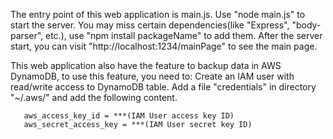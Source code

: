 The entry point of this web application is main.js. Use "node main.js" to start the server.
You may miss certain dependencies(like "Express", "body-parser", etc.), use "npm install packageName" to add them.
After the server start, you can visit "http://localhost:1234/mainPage" to see the main page.

This web application also have the feature to backup data in AWS DynamoDB, to use this feature, you need to:
  Create an IAM user with read/write access to DynamoDB table. Add a file "credentials" in directory "~/.aws/" and add the following content.
  ```[default]
     aws_access_key_id = ***(IAM User access key ID)
     aws_secret_access_key = ***(IAM User secret key ID)
  ```

